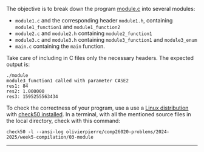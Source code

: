 The objective is to break down the program [module.c](./comp26020-problems/week4-compilation/03-module/module.c) into several modules:

- `module1.c` and the corresponding header `module1.h`, containing `module1_function1` and `module1_function2`
- `module2.c` and `module2.h` containing `module2_function1`
- `module3.c` and `module3.h` containing `module3_function1` and `module3_enum`
- `main.c` containing the `main` function.

Take care of including in C files only the necessary headers.
The expected output is:

```shell
./module
module3_function1 called with parameter CASE2
res1: 84
res2: 1.000000
res3: 1595255563434
```

To check the correctness of your program, use a use a [Linux distribution](https://github.com/olivierpierre/comp26020-devcontainer) with [check50 installed](exercise-set-1.html#installing-check50).
In a terminal, with all the mentioned source files in the local directory, check with this command:

```shell
check50 -l --ansi-log olivierpierre/comp26020-problems/2024-2025/week5-compilation/03-module
```

---
